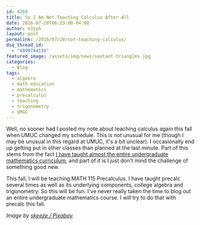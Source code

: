 ```yaml
---
id: 4260
title: So I Am Not Teaching Calculus After All
date: 2016-07-20T06:23:00-04:00
author: k3jph
layout: post
permalink: /2016/07/20/not-teaching-calculus/
dsq_thread_id:
  - "4999744138"
featured_image: /assets/img/news/sextant-triangles.jpg
categories:
  - Blog
tags:
  - algebra
  - math education
  - mathematics
  - precalculus
  - teaching
  - trigonometry
  - UMGC
---
```

Well, no sooner had I posted my note about teaching calculus again
this fall when UMUC changed my schedule.  This is not unusual for
me (though I may be unusual in this regard at UMUC, it's a bit
unclear).  I occasionally end up getting put in other classes than
planned at the last minute.  Part of this stems from the fact [I
have taught almost the entire undergraduate mathematics
curriculum](/teaching), and part of it is I just don't
mind the challenge of something good new.

This fall, I will be teaching MATH 115 Precalculus. I have taught
precalc several times as well as its underlying components, college
algebra and trigonometry.  So this will be fun.  I've never really
taken the time to blog out an entire undergraduate mathematics
course.  I will try to do that with precalc this fall.

_Image by [skeeze /
Pixabay](https://pixabay.com/en/sextant-sunset-silhouette-984742/)._
